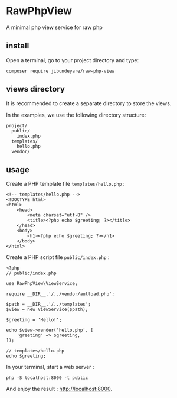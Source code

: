 # RawPhpView

A minimal php view service for raw php

## install

Open a terminal, go to your project directory and type:

    composer require jibundeyare/raw-php-view

## views directory

It is recommended to create a separate directory to store the views.

In the examples, we use the following directory structure:

    project/
      public/
        index.php
      templates/
        hello.php
      vendor/

## usage

Create a PHP template file `templates/hello.php` :

    <!-- templates/hello.php -->
    <!DOCTYPE html>
    <html>
        <head>
            <meta charset="utf-8" />
            <title><?php echo $greeting; ?></title>
        </head>
        <body>
            <h1><?php echo $greeting; ?></h1>
        </body>
    </html>

Create a PHP script file `public/index.php` :

    <?php
    // public/index.php

    use RawPhpView\ViewService;

    require __DIR__.'/../vendor/autload.php';

    $path = __DIR__.'/../templates';
    $view = new ViewService($path);

    $greeting = 'Hello!';

    echo $view->render('hello.php', [
        'greeting' => $greeting,
    ]);

    // templates/hello.php
    echo $greeting;

In your terminal, start a web server :

    php -S localhost:8000 -t public

And enjoy the result : [http://localhost:8000](http://localhost:8000).

